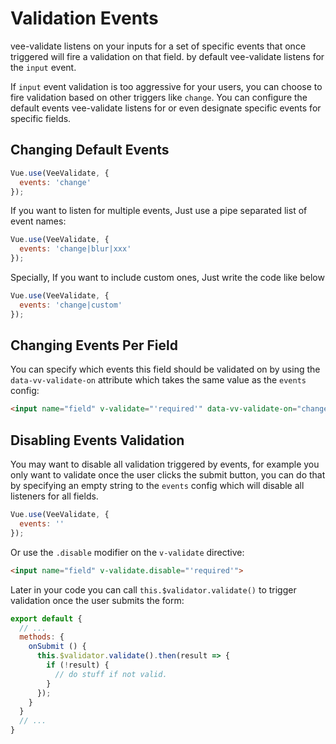 # Validation Events

vee-validate listens on your inputs for a set of specific events that once triggered will fire a validation on that field. by default vee-validate listens for the `input` event.

If `input` event validation is too aggressive for your users, you can choose to fire validation based on other triggers like `change`. You can configure the default events vee-validate listens for or even designate specific events for specific fields.

## Changing Default Events

```js
Vue.use(VeeValidate, {
  events: 'change'
});
```

If you want to listen for multiple events, Just use a pipe separated list of event names:

```js
Vue.use(VeeValidate, {
  events: 'change|blur|xxx'
});
```

Specially, If you want to include custom ones, Just write the code like below

```js
Vue.use(VeeValidate, {
  events: 'change|custom'
});
```

## Changing Events Per Field

You can specify which events this field should be validated on by using the `data-vv-validate-on` attribute which takes the same value as the `events` config:

```html
<input name="field" v-validate="'required'" data-vv-validate-on="change|custom">
```

## Disabling Events Validation

You may want to disable all validation triggered by events, for example you only want to validate once the user clicks the submit button, you can do that by specifying an empty string to the `events` config which will disable all listeners for all fields.

```js
Vue.use(VeeValidate, {
  events: ''
});
```

Or use the `.disable` modifier on the `v-validate` directive:

```html
<input name="field" v-validate.disable="'required'">
```

Later in your code you can call `this.$validator.validate()` to trigger validation once the user submits the form:

```js
export default {
  // ...
  methods: {
    onSubmit () {
      this.$validator.validate().then(result => {
        if (!result) {
          // do stuff if not valid.
        }
      });
    }
  }
  // ...
}
```
